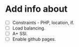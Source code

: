 # Add info about

* [ ] Constraints - PHP, location, if.
* [ ] Load balancing.
* [ ] A+ SSl.
* [ ] Enable github pages.
